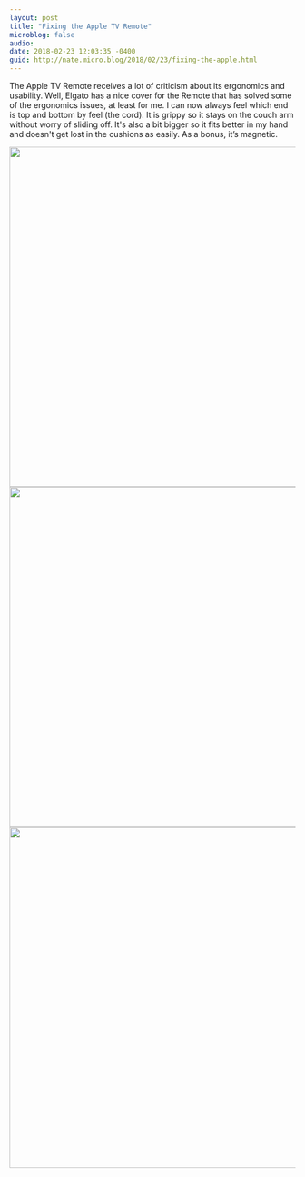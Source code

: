 ```yaml
---
layout: post
title: "Fixing the Apple TV Remote"
microblog: false
audio: 
date: 2018-02-23 12:03:35 -0400
guid: http://nate.micro.blog/2018/02/23/fixing-the-apple.html
---
```

The Apple TV Remote receives a lot of criticism about its ergonomics and usability. Well, Elgato has a nice cover for the Remote that has solved some of the ergonomics issues, at least for me. I can now always feel which end is top and bottom by feel (the cord). It is grippy so it stays on the couch arm without worry of sliding off. It's also a bit bigger so it fits better in my hand and doesn't get lost in the cushions as easily. As a bonus, it’s magnetic. 

<img src="http://nate.micro.blog/uploads/2018/a8214a5393.jpg" width="600" height="599" /><img src="http://nate.micro.blog/uploads/2018/8d9f3df500.jpg" width="599" height="600" /><img src="http://nate.micro.blog/uploads/2018/b29a3b0f96.jpg" width="599" height="600" />
